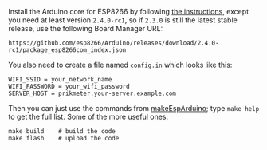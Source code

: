Install the Arduino core for ESP8266 by following [the
instructions](https://github.com/esp8266/Arduino), except you need at least
version `2.4.0-rc1`, so if `2.3.0` is still the latest stable release, use the
following Board Manager URL:

    https://github.com/esp8266/Arduino/releases/download/2.4.0-rc1/package_esp8266com_index.json

You also need to create a file named `config.in` which looks like this:

    WIFI_SSID = your_network_name
    WIFI_PASSWORD = your_wifi_password
    SERVER_HOST = prikmeter.your-server.example.com

Then you can just use the commands from
[makeEspArduino](https://github.com/plerup/makeEspArduino); type `make help` to
get the full list. Some of the more useful ones:

    make build    # build the code
    make flash    # upload the code
